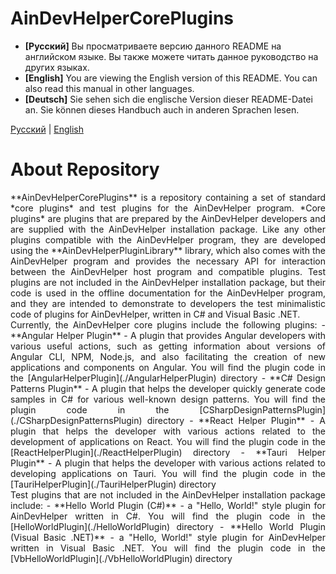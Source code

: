 # AinDevHelperCorePlugins

* **[Русский]** Вы просматриваете версию данного README на английском языке. Вы также можете читать данное руководство на других языках.
* **[English]** You are viewing the English version of this README. You can also read this manual in other languages.
* **[Deutsch]** Sie sehen sich die englische Version dieser README-Datei an. Sie können dieses Handbuch auch in anderen Sprachen lesen.

[Русский](README-ru.md) | [English](README.md)

# About Repository
<div align="justify">
**AinDevHelperCorePlugins** is a repository containing a set of standard *core plugins* and test plugins for the AinDevHelper program. *Core plugins* are 
plugins that are prepared by the AinDevHelper developers and are supplied with the AinDevHelper installation package. 
Like any other plugins compatible with the AinDevHelper program, they are developed using the **AinDevHelperPluginLibrary** library, which 
also comes with the AinDevHelper program and provides the necessary API for interaction between the AinDevHelper host program and compatible plugins. 
Test plugins are not included in the AinDevHelper installation package, but their code is used in the offline documentation for the AinDevHelper program, 
and they are intended to demonstrate to developers the test minimalistic code of plugins for AinDevHelper, written in C# and Visual Basic .NET.
</div>

<div align="justify">
Currently, the AinDevHelper core plugins include the following plugins:
- **Angular Helper Plugin** - A plugin that provides Angular developers with various useful actions, such as getting information about versions of
Angular CLI, NPM, Node.js, and also facilitating the creation of new applications and components on Angular. You will find the plugin code in the [AngularHelperPlugin](./AngularHelperPlugin) directory
- **C# Design Patterns Plugin** - A plugin that helps the developer quickly generate code samples in C# for various well-known design patterns. You will find the plugin code in the [CSharpDesignPatternsPlugin](./CSharpDesignPatternsPlugin) directory
- **React Helper Plugin** - A plugin that helps the developer with various actions related to the development of applications on React. You will find the plugin code in the [ReactHelperPlugin](./ReactHelperPlugin) directory
- **Tauri Helper Plugin** - A plugin that helps the developer with various actions related to developing applications on Tauri. You will find the plugin code in the [TauriHelperPlugin](./TauriHelperPlugin) directory
</div>

<div align="justify">
Test plugins that are not included in the AinDevHelper installation package include:
- **Hello World Plugin (C#)** - a "Hello, World!" style plugin for AinDevHelper written in C#. You will find the plugin code in the [HelloWorldPlugin](./HelloWorldPlugin) directory
- **Hello World Plugin (Visual Basic .NET)** - a "Hello, World!" style plugin for AinDevHelper written in Visual Basic .NET. You will find the plugin code in the [VbHelloWorldPlugin](./VbHelloWorldPlugin) directory
</div>